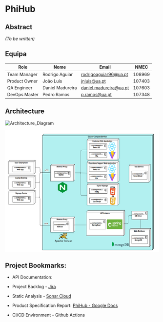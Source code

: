 # PhiHub

## Abstract

*(To be written)*

## Equipa

| Role          | Nome             | **Email**              | NMEC   
| ------------- | ---------------- | ---------------------- | ------ 
| Team Manager  | Rodrigo Aguiar   | rodrigoaguiar96@ua.pt  | 108969
| Product Owner | João Luís        | jnluis@ua.pt           | 107403
| QA Engineer   | Daniel Madureira | daniel.madureira@ua.pt | 107603
| DevOps Master | Pedro Ramos      | p.ramos@ua.pt          | 107348

## Architecture

![Architecture_Diagram](./reports/arquitetura.jpeg)

<p align="center">
    <img height="400px;" src="docs/diagrams/architecture.png">
</p>

## Project Bookmarks: 

- API Documentation: 

- Project Backlog - [Jira](https://ua-team-n2bc7vdc.atlassian.net/jira/software/projects/PHIH/boards/2?atlOrigin=eyJpIjoiZjAwNmM1NTcwZTZlNGJhMjlhYzgxNTg3NGZlOGFjMWMiLCJwIjoiaiJ9) 

- Static Analysis - [Sonar Cloud](https://sonarcloud.io/summary/new_code?id=FiNeX96_TQS_PhiHub&branch=dev)

- Product Specification Report: [PhiHub - Google Docs](https://docs.google.com/document/d/1YBmS7e0aVOPJ0aEdWH9sRwEJVAxUyuLt/edit)

- CI/CD Environment - Github Actions
